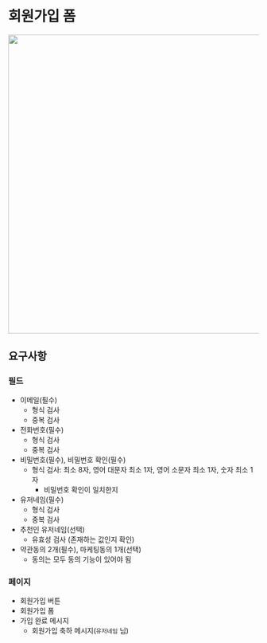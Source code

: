 # 회원가입 폼

<img src="https://user-images.githubusercontent.com/72433681/172048400-7487b363-5b80-49bc-b01e-b17f3a850da9.png" height="600" />

## 요구사항

### 필드

- 이메일(필수)
  - 형식 검사
  - 중복 검사
- 전화번호(필수)
  - 형식 검사
  - 중복 검사
- 비밀번호(필수), 비밀번호 확인(필수)
  - 형식 검사: 최소 8자, 영어 대문자 최소 1자, 영어 소문자 최소 1자, 숫자 최소 1자
    - 비밀번호 확인이 일치한지
- 유저네임(필수)
  - 형식 검사
  - 중복 검사
- 추천인 유저네임(선택)
  - 유효성 검사 (존재하는 값인지 확인)
- 약관동의 2개(필수), 마케팅동의 1개(선택)
  - 동의는 모두 동의 기능이 있어야 됨

### 페이지

- 회원가입 버튼
- 회원가입 폼
- 가입 완료 메시지
  - 회원가입 축하 메시지(`유저네임` 님)
